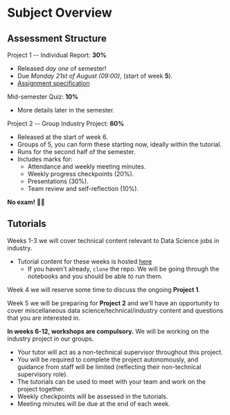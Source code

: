# Subject Overview

## Assessment Structure
Project 1 -- Individual Report: **30%**
- Released *day one* of semester!
- Due *Monday 21st of August (09:00)*, (start of week **5**).
- [Assignment specification](https://www.overleaf.com/project/6487b326d555f7d3313a4de2)

Mid-semester Quiz: **10%**
- More details later in the semester.

Project 2 -- Group Industry Project: **60%**
- Released at the start of week 6.
- Groups of 5, you can form these starting now, ideally within the tutorial.
- Runs for the second half of the semester.
- Includes marks for:
  - Attendance and weekly meeting minutes.
  - Weekly progress checkpoints (20%).
  - Presentations (30%).
  - Team review and self-reflection (10%).

**No exam!** 🥳🎉

## Tutorials

Weeks 1-3 we will cover technical content relevant to Data Science jobs in industry.
- Tutorial content for these weeks is hosted [here](https://github.com/VoLKyyyOG/MAST30034_Python/tree/main/tutorials)
  - If you haven't already, `clone` the repo. We will be going through the notebooks and you should be able to run them.

Week 4 we will reserve some time to discuss the ongoing **Project 1**.

Week 5 we will be preparing for **Project 2** and we'll have an opportunity to cover miscellaneous data science/technical/industry content and questions that you are interested in.

**In weeks 6-12, workshops are compulsory.** We will be working on the industry project in our groups.
- Your tutor will act as a non-technical supervisor throughout this project.
- You will be required to complete the project autonomously, and guidance from staff will be limited (reflecting their non-technical supervisory role).
- The tutorials can be used to meet with your team and work on the project together.
- Weekly checkpoints will be assessed in the tutorials.
- Meeting minutes will be due at the end of each week.

<!--
## Tentative Lecture Schedule

<table>
<thead>
  <tr>
    <th>Week</th>
    <th>Lecturer</th>
    <th>Content</th>
  </tr>
</thead>
<tbody>
  <tr>
    <td>Week 1</td>
    <td>Tim Miller</td>
    <td>Trust, Power, and Machines</td>
  </tr>
  <tr>
    <td>Week 2</td>
    <td>Tim Miller</td>
    <td>History of AI</td>
  </tr>
  <tr>
    <td>Week 3</td>
    <td>Simon Coghlan</td>
    <td>Utilitarianism and Deontology</td>
  </tr>
  <tr>
    <td>Week 4</td>
    <td>Simon Coghlan</td>
    <td>Virtue and Care Ethics</td>
  </tr>
  <tr>
    <td>Week 5</td>
    <td>Simon Coghlan</td>
    <td>Fairness, Equity, and Accountability</td>
  </tr>
  <tr>
    <td>Week 6</td>
    <td>Marc Cheong</td>
    <td>Transparency</td>
  </tr>
  <tr>
    <td>Week 7</td>
    <td>Jeannie Patterson</td>
    <td>Law, Frameworks, and Human Rights</td>
  </tr>
  <tr>
    <td>Week 8</td>
    <td>Tim Miller</td>
    <td>Explainability</td>
  </tr>
  <tr>
    <td>Week 9</td>
    <td>Marc Cheong</td>
    <td>Algorithmic Bias and Accessibility</td>
  </tr>
  <tr>
    <td>Week 10</td>
    <td>Marc Cheong</td>
    <td>Data Governance</td>
  </tr>
  <tr>
    <td>Week 11</td>
    <td>Gabby Bush</td>
    <td>AI, Art, and Ethics</td>
  </tr>
  <tr>
    <td>Week 12</td>
    <td>Simon Coghlan</td>
    <td>Intelligent Machines &amp; Wrap-up</td>
  </tr>
</tbody>
</table>

-->

